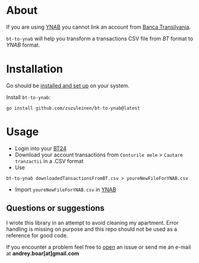 # About

If you are using [YNAB](https://www.youneedabudget.com/) you cannot link an account
from [Banca Transilvania](https://www.bancatransilvania.ro/).

`bt-to-ynab` will help you transform a transactions CSV file from *BT* format to *YNAB* format.

# Installation

Go should be [installed and set up](https://golang.org/doc/install) on your system.

Install `bt-to-ynab`:

```shell 
go install github.com/zuzuleinen/bt-to-ynab@latest
```

# Usage

* Login into your [BT24](https://www.bt24.ro/)
* Download your account transactions from `Conturile mele` > `Cautare tranzactii` in a .CSV format
* Use

```shell
bt-to-ynab downloadedTansactionsFromBT.csv > youreNewFileForYNAB.csv
```

* Import `youreNewFileForYNAB.csv` in [YNAB](https://www.youneedabudget.com/)

## Questions or suggestions

I wrote this library in an attempt to avoid cleaning my apartment. Error handling is missing on purpose and this repo
should not be used as a reference for good code.

If you encounter a problem feel free to [open](https://github.com/zuzuleinen/bt-to-ynab/issues/new) an issue or send me
an e-mail at **andrey.boar[at]gmail.com**